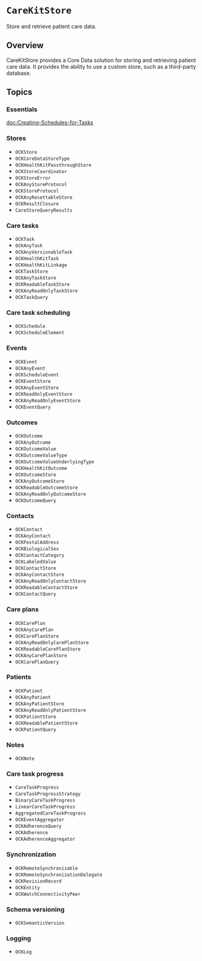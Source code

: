# ``CareKitStore``

Store and retrieve patient care data.

## Overview

CareKitStore provides a Core Data solution for storing and retrieving patient care data. It provides the ability to use a custom store, such as a third-party database.

## Topics

### Essentials

<doc:Creating-Schedules-for-Tasks>

### Stores

- ``OCKStore``
- ``OCKCoreDataStoreType``
- ``OCKHealthKitPassthroughStore``
- ``OCKStoreCoordinator``
- ``OCKStoreError``
- ``OCKAnyStoreProtocol``
- ``OCKStoreProtocol``
- ``OCKAnyResettableStore``
- ``OCKResultClosure``
- ``CareStoreQueryResults``

### Care tasks

- ``OCKTask``
- ``OCKAnyTask``
- ``OCKAnyVersionableTask``
- ``OCKHealthKitTask``
- ``OCKHealthKitLinkage``
- ``OCKTaskStore``
- ``OCKAnyTaskStore``
- ``OCKReadableTaskStore``
- ``OCKAnyReadOnlyTaskStore``
- ``OCKTaskQuery``

### Care task scheduling

- ``OCKSchedule``
- ``OCKScheduleElement``

### Events

- ``OCKEvent``
- ``OCKAnyEvent``
- ``OCKScheduleEvent``
- ``OCKEventStore``
- ``OCKAnyEventStore``
- ``OCKReadOnlyEventStore``
- ``OCKAnyReadOnlyEventStore``
- ``OCKEventQuery``

### Outcomes

- ``OCKOutcome``
- ``OCKAnyOutcome``
- ``OCKOutcomeValue``
- ``OCKOutcomeValueType``
- ``OCKOutcomeValueUnderlyingType``
- ``OCKHealthKitOutcome``
- ``OCKOutcomeStore``
- ``OCKAnyOutcomeStore``
- ``OCKReadableOutcomeStore``
- ``OCKAnyReadOnlyOutcomeStore``
- ``OCKOutcomeQuery``

### Contacts

- ``OCKContact``
- ``OCKAnyContact``
- ``OCKPostalAddress``
- ``OCKBiologicalSex``
- ``OCKContactCategory``
- ``OCKLabeledValue``
- ``OCKContactStore``
- ``OCKAnyContactStore``
- ``OCKAnyReadOnlyContactStore``
- ``OCKReadableContactStore``
- ``OCKContactQuery``

### Care plans

- ``OCKCarePlan``
- ``OCKAnyCarePlan``
- ``OCKCarePlanStore``
- ``OCKAnyReadOnlyCarePlanStore``
- ``OCKReadableCarePlanStore``
- ``OCKAnyCarePlanStore``
- ``OCKCarePlanQuery``

### Patients

- ``OCKPatient``
- ``OCKAnyPatient``
- ``OCKAnyPatientStore``
- ``OCKAnyReadOnlyPatientStore``
- ``OCKPatientStore``
- ``OCKReadablePatientStore``
- ``OCKPatientQuery``

### Notes

- ``OCKNote``

### Care task progress

- ``CareTaskProgress``
- ``CareTaskProgressStrategy``
- ``BinaryCareTaskProgress``
- ``LinearCareTaskProgress``
- ``AggregatedCareTaskProgress``
- ``OCKEventAggregator``
- ``OCKAdherenceQuery``
- ``OCKAdherence``
- ``OCKAdherenceAggregator``

### Synchronization

- ``OCKRemoteSynchronizable``
- ``OCKRemoteSynchronizationDelegate``
- ``OCKRevisionRecord``
- ``OCKEntity``
- ``OCKWatchConnectivityPeer``

### Schema versioning

- ``OCKSemanticVersion``

### Logging

- ``OCKLog``
